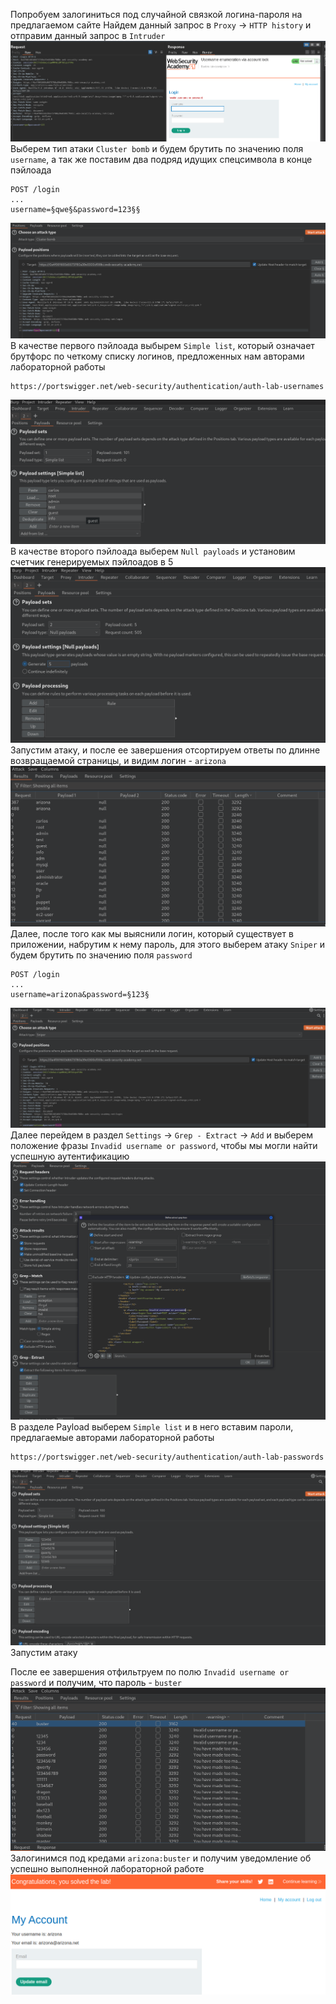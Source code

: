 Попробуем залогиниться под случайной связкой логина-пароля на предлагаемом сайте
Найдем данный запрос в `Proxy` -> `HTTP history` и отправим данный запрос в `Intruder`
![img](https://github.com/adyatlove/PortSwiggerAcademy/blob/main/2.%20Authentication/5.%20Username%20enumeration%20via%20account%20lock/pics%20for%20walktrough/1.png)
Выберем тип атаки `Cluster bomb` и будем брутить по значению поля `username`, а так же поставим два подряд идущих спецсимвола в конце пэйлоада
```
POST /login
...
username=§qwe§&password=123§§
```
![img](https://github.com/adyatlove/PortSwiggerAcademy/blob/main/2.%20Authentication/5.%20Username%20enumeration%20via%20account%20lock/pics%20for%20walktrough/2.png)
В качестве первого пэйлоада выбырем `Simple list`, который означает брутфорс по четкому списку логинов, предложенных нам авторами лабораторной работы
```
https://portswigger.net/web-security/authentication/auth-lab-usernames
```
![img](https://github.com/adyatlove/PortSwiggerAcademy/blob/main/2.%20Authentication/5.%20Username%20enumeration%20via%20account%20lock/pics%20for%20walktrough/3.png)
В качестве второго пэйлоада выберем `Null payloads` и установим счетчик генерируемых пэйлоадов в 5
![img](https://github.com/adyatlove/PortSwiggerAcademy/blob/main/2.%20Authentication/5.%20Username%20enumeration%20via%20account%20lock/pics%20for%20walktrough/4.png)
Запустим атаку, и после ее завершения отсортируем ответы по длинне возвращаемой страницы, и видим логин - `arizona`
![img](https://github.com/adyatlove/PortSwiggerAcademy/blob/main/2.%20Authentication/5.%20Username%20enumeration%20via%20account%20lock/pics%20for%20walktrough/5.png)
Далее, после того как мы выяснили логин, который существует в приложении, набрутим к нему пароль, для этого выберем атаку `Sniper` и будем брутить по значению поля `password`
```
POST /login
...
username=arizona&password=§123§
```
![img](https://github.com/adyatlove/PortSwiggerAcademy/blob/main/2.%20Authentication/5.%20Username%20enumeration%20via%20account%20lock/pics%20for%20walktrough/6.png)
Далее перейдем в раздел `Settings` -> `Grep - Extract` -> `Add` и выберем положение фразы `Invadid username or password`, чтобы мы могли найти успешную аутентификацию
![img](https://github.com/adyatlove/PortSwiggerAcademy/blob/main/2.%20Authentication/5.%20Username%20enumeration%20via%20account%20lock/pics%20for%20walktrough/7.png)
В разделе Payload выберем `Simple list` и в него вставим пароли, предлагаемые авторами лабораторной работы
```
https://portswigger.net/web-security/authentication/auth-lab-passwords
```
![img](https://github.com/adyatlove/PortSwiggerAcademy/blob/main/2.%20Authentication/5.%20Username%20enumeration%20via%20account%20lock/pics%20for%20walktrough/8.png)
Запустим атаку

После ее завершения отфильтруем по полю `Invadid username or password` и получим, что пароль - `buster`
![img](https://github.com/adyatlove/PortSwiggerAcademy/blob/main/2.%20Authentication/5.%20Username%20enumeration%20via%20account%20lock/pics%20for%20walktrough/9.png)
Залогинимся под кредами `arizona:buster` и получим уведомление об успешно выполненной лабораторной работе
![img](https://github.com/adyatlove/PortSwiggerAcademy/blob/main/2.%20Authentication/5.%20Username%20enumeration%20via%20account%20lock/pics%20for%20walktrough/10.png)
